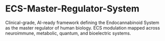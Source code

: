 # ECS-Master-Regulator-System
Clinical-grade, AI-ready framework defining the Endocannabinoid System as the master regulator of human biology. ECS modulation mapped across neuroimmune, metabolic, quantum, and bioelectric systems.
